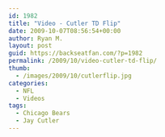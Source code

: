 ```yaml
---
id: 1982
title: "Video - Cutler TD Flip"
date: 2009-10-07T08:56:54+00:00
author: Ryan M.
layout: post
guid: https://backseatfan.com/?p=1982
permalink: /2009/10/video-cutler-td-flip/
thumb:
  - /images/2009/10/cutlerflip.jpg
categories:
  - NFL
  - Videos
tags:
  - Chicago Bears
  - Jay Cutler
---
```


<div class="entry">
  <p>
  </p>
</div>
